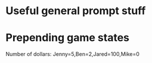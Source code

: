 # Useful general prompt stuff



# Prepending game states

Number of dollars: Jenny=5,Ben=2,Jared=100,Mike=0


